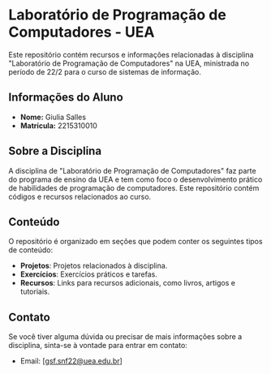# Laboratório de Programação de Computadores - UEA

Este repositório contém recursos e informações relacionadas à disciplina "Laboratório de Programação de Computadores" na UEA, ministrada no período de 22/2 para o curso de sistemas de informação.

## Informações do Aluno

- **Nome:** Giulia Salles
- **Matrícula:** 2215310010

## Sobre a Disciplina

A disciplina de "Laboratório de Programação de Computadores" faz parte do programa de ensino da UEA e tem como foco o desenvolvimento prático de habilidades de programação de computadores. Este repositório contém códigos e recursos relacionados ao curso.

## Conteúdo

O repositório é organizado em seções que podem conter os seguintes tipos de conteúdo:

- **Projetos**: Projetos relacionados à disciplina.
- **Exercícios**: Exercícios práticos e tarefas.
- **Recursos**: Links para recursos adicionais, como livros, artigos e tutoriais.

## Contato

Se você tiver alguma dúvida ou precisar de mais informações sobre a disciplina, sinta-se à vontade para entrar em contato:

- Email: [gsf.snf22@uea.edu.br]

